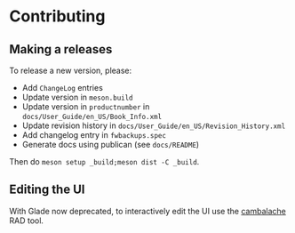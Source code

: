 # Contributing

## Making a releases

To release a new version, please:
* Add `ChangeLog` entries
* Update version in `meson.build`
* Update version in `productnumber` in `docs/User_Guide/en_US/Book_Info.xml`
* Update revision history in `docs/User_Guide/en_US/Revision_History.xml`
* Add changelog entry in `fwbackups.spec`
* Generate docs using publican (see `docs/README`)

Then do `meson setup _build;meson dist -C _build`.

## Editing the UI

With Glade now deprecated, to interactively edit the UI use the [cambalache](https://github.com/xjuan/cambalache) RAD tool.
